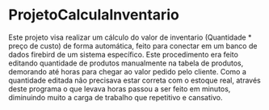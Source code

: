 # ProjetoCalculaInventario
Este projeto visa realizar um cálculo do valor de inventario (Quantidade * preço de custo) de forma automática, feito para conectar em um banco de dados firebird de um sistema específico. 
Este procedimento era feito editando quantidade de produtos manualmente na tabela de produtos, demorando até horas para chegar ao valor pedido pelo cliente. Como a quantidade editada não precisava estar correta com o estoque real, através deste
programa o que levava horas passou a ser feito em minutos, diminuindo muito a carga de trabalho que repetitivo e cansativo.
